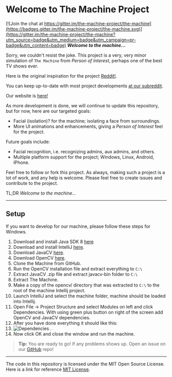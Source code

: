 Welcome to The Machine Project
===================

[![Join the chat at https://gitter.im/the-machine-project/the-machine](https://badges.gitter.im/the-machine-project/the-machine.svg)](https://gitter.im/the-machine-project/the-machine?utm_source=badge&utm_medium=badge&utm_campaign=pr-badge&utm_content=badge)
***Welcome to the machine...***

Sorry, we couldn't resist the joke. This project is a very, very minor simulation of `The Machine` from *Person of Interest*, perhaps one of the best TV shows ever.

Here is the original inspiration for the project [Reddit!](https://www.reddit.com/r/PersonOfInterest/comments/39z1st/i_started_building_a_machine/).

You can keep up-to-date with most project developments [at our subreddit](http://reddit.com/r/themachineproject).

Our website is [here!](http://www.themachineproject.org)

As more development is done, we will continue to update this repository, but for now, here are our targeted goals:

* Facial (isolation)? for the machine; isolating a face from surroundings.
* More UI animations and enhancements, giving a *Person of Interest* feel for the project.

Future goals include:

* Facial recognition, i.e. recognizing admins, aux admins, and others.
* Multiple platform support for the project; Windows, Linux, Android, IPhone.

Feel free to follow or fork this project. As always, making such a project is a lot of work, and any help is welcome. Please feel free to create issues and contribute to the project.

TL;DR *Welcome to the machine...*

----------


Setup
-------------
If you want to develop for our machine, please follow these steps for Windows.

 1. Download and install Java SDK 8 [here](http://www.oracle.com/technetwork/java/javase/downloads/jdk8-downloads-2133151.html)
 2. Download and install IntelliJ [here](https://www.jetbrains.com/idea/download/#section=windows).
 3. Download JavaCV [here](http://search.maven.org/remotecontent?filepath=org/bytedeco/javacv/1.2/javacv-1.2-bin.zip).
 4. Download OpenCV [here](http://sourceforge.net/projects/opencvlibrary/files/opencv-win/3.1.0/opencv-3.1.0.exe/download).
 5. Clone the Machine from GitHub.
 5. Run the OpenCV installation file and extract everything to `C:\`
 6. Extract JavaCV .zip file and extract javacv-bin folder to `C:\`
 7. Extract The Machine.
 8. Make a copy of the opencv/ directory that was extracted to `C:\` to the root of the machine Intellij project.
 9. Launch IntelliJ and select the machine folder, machine should be loaded into Intellij. 
 10. Open File -> Project Structure and select Modules on left and click Dependencies. With using green plus button on right of the screen add OpenCV and JavaCV dependencies. 
 11. After you have done everything it should like this:
 12. ![Dependencies](http://i.imgur.com/7rDAezu.png) .
 13.  Now click OK and close the window and run the machine.
 


> **Tip:** You are ready to go! If any problems shows up. Open an issue on our [GitHub](https://github.com/poi-the-machine/the-machine) repo!

----------

The code in this repository is licensed under the MIT Open Source License. Here is a link for reference [MIT License](http://opensource.org/licenses/MIT).
